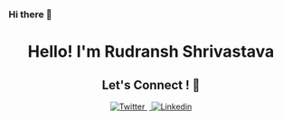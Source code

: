 ### Hi there 👋

<h1 id="main" align='center'>Hello! I'm Rudransh Shrivastava</h1>

<h2 id="social" align='center'>Let's Connect ! 🤝</h2>

<p align='center'>
<a href="https://twitter.com/rudranshstwt" target="_blank">
<img src="https://img.shields.io/badge/Twitter-1DA1F2?style=for-the-badge&logo=twitter&logoColor=white" alt="Twitter">
</a>&nbsp;<a href="https://www.linkedin.com/in/rudransh-shrivastava" target="_blank">
<img src="https://img.shields.io/badge/LinkedIn-0077B5?style=for-the-badge&logo=linkedin&logoColor=white" alt="Linkedin">
 </p>
